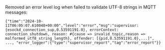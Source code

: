 Removed an error level log when failed to validate UTF-8 strings in MQTT messages:

```
{"time":"2024-10-11T06:05:07.610048+00:00","level":"error","msg":"supervisor: {esockd_connection_sup,0.53591191.0}, errorContext: connection_shutdown, reason: #{cause => invalid_topic,reason => malformed_utf8_string_length}, offender: [{pid,0.53591191.0},...]", ..., "error_logger":{"type":"supervisor_report","tag":"error_report"}}
```
